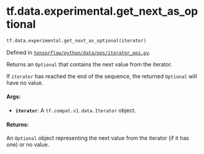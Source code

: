 <div itemscope itemtype="http://developers.google.com/ReferenceObject">
<meta itemprop="name" content="tf.data.experimental.get_next_as_optional" />
<meta itemprop="path" content="Stable" />
</div>

# tf.data.experimental.get_next_as_optional

``` python
tf.data.experimental.get_next_as_optional(iterator)
```



Defined in [`tensorflow/python/data/ops/iterator_ops.py`](/code/stable/tensorflow/python/data/ops/iterator_ops.py).

Returns an `Optional` that contains the next value from the iterator.

If `iterator` has reached the end of the sequence, the returned `Optional`
will have no value.

#### Args:

* <b>`iterator`</b>: A `tf.compat.v1.data.Iterator` object.


#### Returns:

An `Optional` object representing the next value from the iterator (if it
has one) or no value.
